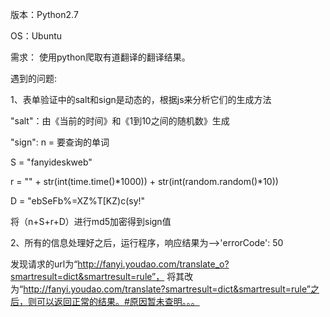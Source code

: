 版本：Python2.7

OS：Ubuntu

需求：
使用python爬取有道翻译的翻译结果。

遇到的问题:

1、表单验证中的salt和sign是动态的，根据js来分析它们的生成方法

"salt"：由《当前的时间》和《1到10之间的随机数》生成

"sign": n = 要查询的单词

S = "fanyideskweb"

r = "" + str(int(time.time()*1000)) + str(int(random.random()*10))

D = "ebSeFb%=XZ%T[KZ)c(sy!"

将（n+S+r+D）进行md5加密得到sign值

2、所有的信息处理好之后，运行程序，响应结果为-->'errorCode': 50

发现请求的url为“http://fanyi.youdao.com/translate_o?smartresult=dict&smartresult=rule”， 将其改为“http://fanyi.youdao.com/translate?smartresult=dict&smartresult=rule”之后，则可以返回正常的结果。#原因暂未查明。。。
